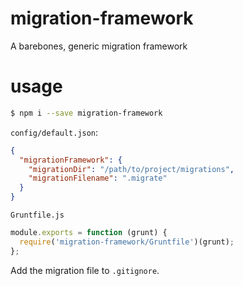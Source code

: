 # migration-framework

A barebones, generic migration framework

# usage

```sh
$ npm i --save migration-framework
```

`config/default.json`:

```json
{
  "migrationFramework": {
    "migrationDir": "/path/to/project/migrations",
    "migrationFilename": ".migrate"
  }
}
```

`Gruntfile.js`

```javascript
module.exports = function (grunt) {
  require('migration-framework/Gruntfile')(grunt);
};
```

Add the migration file to `.gitignore`.
